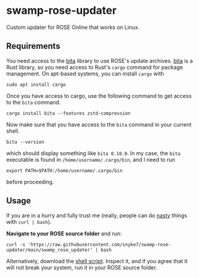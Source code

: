 # swamp-rose-updater

Custom updater for ROSE Online that works on Linux.

## Requirements

You need access to the [bita](https://github.com/oll3/bita) library to use ROSE's update archives.
[bita](https://github.com/oll3/bita) is a Rust library, so you need access to Rust's `cargo` command for package management.
On apt-based systems, you can install `cargo` with
```
sudo apt install cargo
```
Once you have access to cargo, use the following command to get access to the `bita` command.
```
cargo install bita --features zstd-compression
```
Now make sure that you have access to the `bita` command in your current shell.
```
bita --version
```
which should display something like `bita 0.10.0`. In my case, the `bita` executable is found in `/home/username/.cargo/bin`, 
and I need to run 
```
export PATH=$PATH:/home/username/.cargo/bin
```
before proceeding.

## Usage
If you are in a hurry and fully trust me (really, people can do [nasty](https://www.bleepingcomputer.com/news/security/dont-copy-paste-commands-from-webpages-you-can-get-hacked/) things with `curl | bash`).

**Navigate to your ROSE source folder** and run:
```
curl -s 'https://raw.githubusercontent.com/snyke7/swamp-rose-updater/main/swamp_rose_updater' | bash
```
Alternatively, download the [shell script](https://raw.githubusercontent.com/snyke7/swamp-rose-updater/main/swamp_rose_updater). 
Inspect it, and if you agree that it will not break your system, run it in your ROSE source folder.
